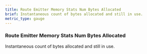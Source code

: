 ```yaml
---
title: Route Emitter Memory Stats Num Bytes Allocated
brief: Instantaneous count of bytes allocated and still in use.
metric_type: gauge
---
```


### Route Emitter Memory Stats Num Bytes Allocated

Instantaneous count of bytes allocated and still in use.